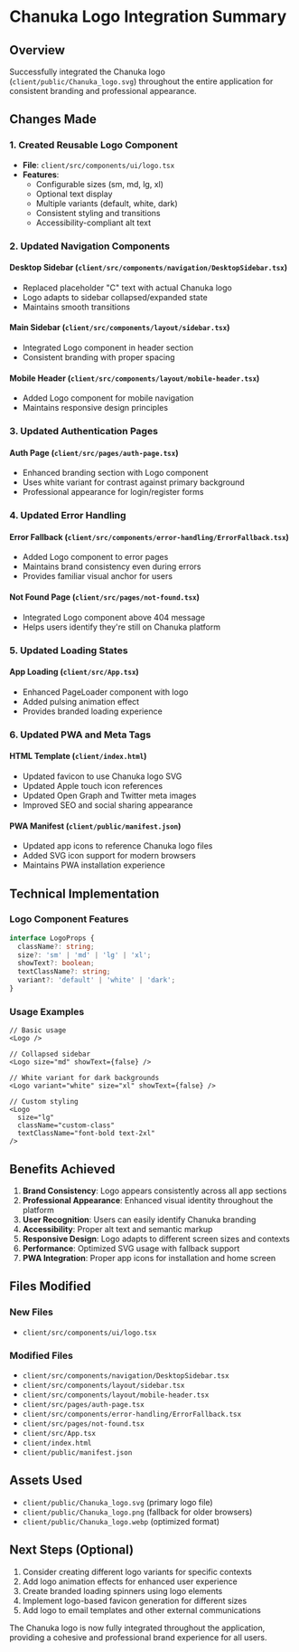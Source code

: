 # Chanuka Logo Integration Summary

## Overview
Successfully integrated the Chanuka logo (`client/public/Chanuka_logo.svg`) throughout the entire application for consistent branding and professional appearance.

## Changes Made

### 1. Created Reusable Logo Component
- **File**: `client/src/components/ui/logo.tsx`
- **Features**:
  - Configurable sizes (sm, md, lg, xl)
  - Optional text display
  - Multiple variants (default, white, dark)
  - Consistent styling and transitions
  - Accessibility-compliant alt text

### 2. Updated Navigation Components

#### Desktop Sidebar (`client/src/components/navigation/DesktopSidebar.tsx`)
- Replaced placeholder "C" text with actual Chanuka logo
- Logo adapts to sidebar collapsed/expanded state
- Maintains smooth transitions

#### Main Sidebar (`client/src/components/layout/sidebar.tsx`)
- Integrated Logo component in header section
- Consistent branding with proper spacing

#### Mobile Header (`client/src/components/layout/mobile-header.tsx`)
- Added Logo component for mobile navigation
- Maintains responsive design principles

### 3. Updated Authentication Pages

#### Auth Page (`client/src/pages/auth-page.tsx`)
- Enhanced branding section with Logo component
- Uses white variant for contrast against primary background
- Professional appearance for login/register forms

### 4. Updated Error Handling

#### Error Fallback (`client/src/components/error-handling/ErrorFallback.tsx`)
- Added Logo component to error pages
- Maintains brand consistency even during errors
- Provides familiar visual anchor for users

#### Not Found Page (`client/src/pages/not-found.tsx`)
- Integrated Logo component above 404 message
- Helps users identify they're still on Chanuka platform

### 5. Updated Loading States

#### App Loading (`client/src/App.tsx`)
- Enhanced PageLoader component with logo
- Added pulsing animation effect
- Provides branded loading experience

### 6. Updated PWA and Meta Tags

#### HTML Template (`client/index.html`)
- Updated favicon to use Chanuka logo SVG
- Updated Apple touch icon references
- Updated Open Graph and Twitter meta images
- Improved SEO and social sharing appearance

#### PWA Manifest (`client/public/manifest.json`)
- Updated app icons to reference Chanuka logo files
- Added SVG icon support for modern browsers
- Maintains PWA installation experience

## Technical Implementation

### Logo Component Features
```typescript
interface LogoProps {
  className?: string;
  size?: 'sm' | 'md' | 'lg' | 'xl';
  showText?: boolean;
  textClassName?: string;
  variant?: 'default' | 'white' | 'dark';
}
```

### Usage Examples
```tsx
// Basic usage
<Logo />

// Collapsed sidebar
<Logo size="md" showText={false} />

// White variant for dark backgrounds
<Logo variant="white" size="xl" showText={false} />

// Custom styling
<Logo 
  size="lg" 
  className="custom-class"
  textClassName="font-bold text-2xl"
/>
```

## Benefits Achieved

1. **Brand Consistency**: Logo appears consistently across all app sections
2. **Professional Appearance**: Enhanced visual identity throughout the platform
3. **User Recognition**: Users can easily identify Chanuka branding
4. **Accessibility**: Proper alt text and semantic markup
5. **Responsive Design**: Logo adapts to different screen sizes and contexts
6. **Performance**: Optimized SVG usage with fallback support
7. **PWA Integration**: Proper app icons for installation and home screen

## Files Modified

### New Files
- `client/src/components/ui/logo.tsx`

### Modified Files
- `client/src/components/navigation/DesktopSidebar.tsx`
- `client/src/components/layout/sidebar.tsx`
- `client/src/components/layout/mobile-header.tsx`
- `client/src/pages/auth-page.tsx`
- `client/src/components/error-handling/ErrorFallback.tsx`
- `client/src/pages/not-found.tsx`
- `client/src/App.tsx`
- `client/index.html`
- `client/public/manifest.json`

## Assets Used
- `client/public/Chanuka_logo.svg` (primary logo file)
- `client/public/Chanuka_logo.png` (fallback for older browsers)
- `client/public/Chanuka_logo.webp` (optimized format)

## Next Steps (Optional)
1. Consider creating different logo variants for specific contexts
2. Add logo animation effects for enhanced user experience
3. Create branded loading spinners using logo elements
4. Implement logo-based favicon generation for different sizes
5. Add logo to email templates and other external communications

The Chanuka logo is now fully integrated throughout the application, providing a cohesive and professional brand experience for all users.